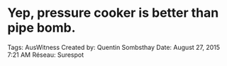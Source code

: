 # Yep, pressure cooker is better than pipe bomb.

Tags: AusWitness
Created by: Quentin Sombsthay
Date: August 27, 2015 7:21 AM
Réseau: Surespot